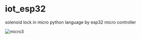 # iot_esp32
solenoid lock in micro python language by esp32 micro controller


![micro3](https://github.com/user-attachments/assets/be0597bd-ddfb-4459-8c3b-e45f02255d93)

